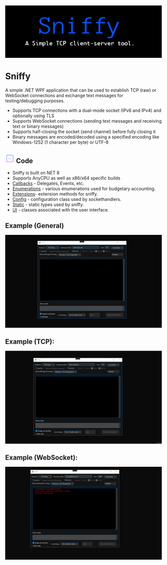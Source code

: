 ![](https://github.com/is-leeroy-jenkins/Sniffy/blob/master/Sniffy/Resources/Assets/Github/Sniffy.png)
# Sniffy
A simple .NET WPF application that can be used to establish TCP (raw) or WebSocket connections and exchange
text messages for testing/debugging purposes.

- Supports TCP connections with a dual-mode socket (IPv6 and IPv4) and optionally using TLS
- Supports WebSocket connections (sending text messages and receiving text or binary messages)
- Supports half-closing the socket (send channel) before fully closing it
- Binary messages are encoded/decoded using a specified encoding like Windows-1252 (1 character per byte) or UTF-8


## ![](https://github.com/is-leeroy-jenkins/Sniffy/blob/master/Sniffy/Resources/Assets/Github/csharp.png) Code

 - Sniffy is built on NET 8
 - Supports AnyCPU as well as x86/x64 specific builds
 - [Callbacks](https://github.com/is-leeroy-jenkins/Sniffy/tree/master/Sniffy/Callbacks) - Delegates, Events, etc.
 - [Enumerations](https://github.com/is-leeroy-jenkins/Sniffy/tree/master/Sniffy/Enumerations) - various enumerations used for budgetary accounting.
 - [Extensions](https://github.com/is-leeroy-jenkins/Sniffy/tree/master/Sniffy/Extensions)- extension methods for sniffy.
 - [Config](https://github.com/is-leeroy-jenkins/Sniffy/tree/master/Sniffy/Config) - configuration class used by sockethandlers.
 - [Static](https://github.com/is-leeroy-jenkins/Sniffy/tree/master/Sniffy/Static) - static types used by sniffy.
 - [UI](https://github.com/is-leeroy-jenkins/Sniffy/tree/master/Sniffy/UI) - classes associated with the user interface.


## Example (General)
![](https://github.com/is-leeroy-jenkins/Sniffy/blob/master/Sniffy/Resources/Assets/Github/Sniffy-Intro.gif)


## Example (TCP):

![](https://github.com/is-leeroy-jenkins/Sniffy/blob/master/Sniffy/Resources/Assets/Github/example-tcp.gif)

## Example (WebSocket):

![](https://github.com/is-leeroy-jenkins/Sniffy/blob/master/Sniffy/Resources/Assets/Github/example-websocket.gif)
